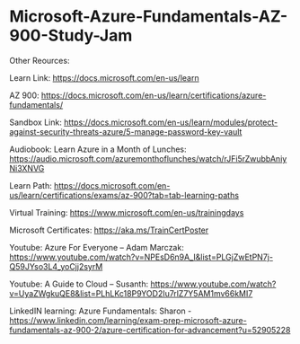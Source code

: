 # Microsoft-Azure-Fundamentals-AZ-900-Study-Jam

Other Reources:

Learn Link: https://docs.microsoft.com/en-us/learn

AZ 900: https://docs.microsoft.com/en-us/learn/certifications/azure-fundamentals/

Sandbox Link: https://docs.microsoft.com/en-us/learn/modules/protect-against-security-threats-azure/5-manage-password-key-vault

Audiobook: Learn Azure in a Month of Lunches: https://audio.microsoft.com/azuremonthoflunches/watch/rJFi5rZwubbAniyNi3XNVG

Learn Path: https://docs.microsoft.com/en-us/learn/certifications/exams/az-900?tab=tab-learning-paths

Virtual Training: https://www.microsoft.com/en-us/trainingdays

Microsoft Certificates: https://aka.ms/TrainCertPoster

Youtube: Azure For Everyone – Adam Marczak:  https://www.youtube.com/watch?v=NPEsD6n9A_I&list=PLGjZwEtPN7j-Q59JYso3L4_yoCjj2syrM

Youtube: A Guide to Cloud – Susanth: https://www.youtube.com/watch?v=UyaZWgkuQE8&list=PLhLKc18P9YOD2Iu7rlZ7Y5AM1mv66kMI7

LinkedIN learning: Azure Fundamentals: Sharon - https://www.linkedin.com/learning/exam-prep-microsoft-azure-fundamentals-az-900-2/azure-certification-for-advancement?u=52905228
